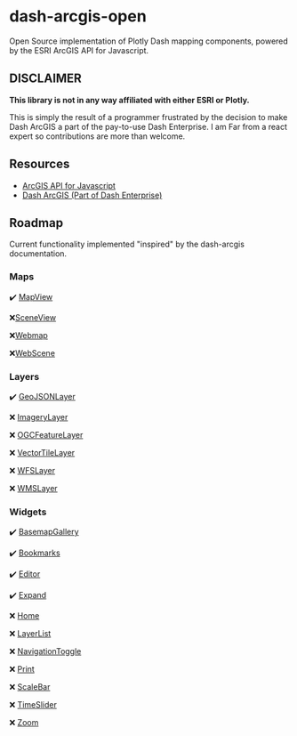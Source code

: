 # dash-arcgis-open

Open Source implementation of Plotly Dash mapping components, powered by the ESRI ArcGIS API for Javascript.

## DISCLAIMER

**This library is not in any way affiliated with either ESRI or Plotly.**

This is simply the result of a programmer frustrated by the decision to make Dash ArcGIS a part of the pay-to-use Dash Enterprise. I am Far from a react expert so contributions are more than welcome.

## Resources 

- [ArcGIS API for Javascript](https://developers.arcgis.com/javascript/latest/)
- [Dash ArcGIS (Part of Dash Enterprise)](https://dash.plotly.com/dash-arcgis)


## Roadmap

Current functionality implemented "inspired" by the dash-arcgis documentation.

### Maps

:heavy_check_mark: [MapView](https://dash.plotly.com/dash-arcgis/reference/maps) 

:x:[SceneView](https://dash.plotly.com/dash-arcgis/reference/maps#-dash_arcgis.sceneview) 

:x:[Webmap](https://dash.plotly.com/dash-arcgis/reference/maps#-dash_arcgis.webmap)

:x:[WebScene](https://dash.plotly.com/dash-arcgis/reference/maps#-dash_arcgis.webscene)

### Layers
:heavy_check_mark: [GeoJSONLayer](https://dash.plotly.com/dash-arcgis/reference/layers#-dash_arcgis.geojsonlayer)

:x: [ImageryLayer](https://dash.plotly.com/dash-arcgis/reference/layers#-dash_arcgis.imagerylayer)

:x: [OGCFeatureLayer](https://dash.plotly.com/dash-arcgis/reference/layers#-dash_arcgis.ogcfeaturelayer)

:x: [VectorTileLayer](https://dash.plotly.com/dash-arcgis/reference/layers#-dash_arcgis.vectortilelayer)

:x: [WFSLayer](https://dash.plotly.com/dash-arcgis/reference/layers#-dash_arcgis.wfslayer)

:x: [WMSLayer](https://dash.plotly.com/dash-arcgis/reference/layers#-dash_arcgis.wmslayer)

### Widgets
:heavy_check_mark: [BasemapGallery](https://dash.plotly.com/dash-arcgis/reference/widgets)

:heavy_check_mark: [Bookmarks](https://dash.plotly.com/dash-arcgis/reference/widgets#-dash_arcgis.bookmarks)

:heavy_check_mark: [Editor](https://dash.plotly.com/dash-arcgis/reference/widgets#-dash_arcgis.editor)

:heavy_check_mark: [Expand](https://dash.plotly.com/dash-arcgis/reference/widgets#-dash_arcgis.expand)

:x: [Home](https://dash.plotly.com/dash-arcgis/reference/widgets#-dash_arcgis.home)

:x: [LayerList](https://dash.plotly.com/dash-arcgis/reference/widgets#-dash_arcgis.layerlist)

:x: [NavigationToggle](https://dash.plotly.com/dash-arcgis/reference/widgets#-dash_arcgis.navigationtoggle)

:x: [Print](https://dash.plotly.com/dash-arcgis/reference/widgets#-dash_arcgis.print)

:x: [ScaleBar](https://dash.plotly.com/dash-arcgis/reference/widgets#-dash_arcgis.scalebar)

:x: [TimeSlider](https://dash.plotly.com/dash-arcgis/reference/widgets#-dash_arcgis.timeslider)

:x: [Zoom](https://dash.plotly.com/dash-arcgis/reference/widgets#-dash_arcgis.zoom) 


